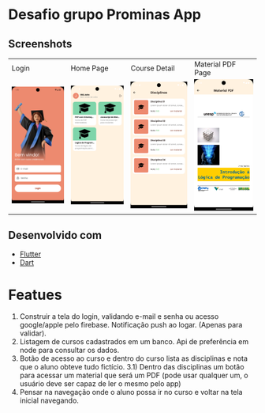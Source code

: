 # Desafio grupo Prominas App

## Screenshots

<table>
  <tr>
    <td>Login</td>
    <td>Home Page</td>
    <td>Course Detail</td>
    <td>Material PDF Page</td>
  </tr>
  <tr>
     <td><img src="screenshots/login.png"></td>
     <td><img src="screenshots/home.png"></td>
     <td><img src="screenshots/detail.png"></td>
     <td><img src="screenshots/material.png"></td>
  </tr>
</table>

## Desenvolvido com

- [Flutter](https://flutter.dev/)
- [Dart](https://dart.dev/)

# Featues

1) Construir a tela do login, validando e-mail e senha ou acesso google/apple pelo firebase.
Notificação push ao logar. (Apenas para validar).
2) Listagem de cursos cadastrados em um banco. Api de preferência em node para
consultar os dados.
3) Botão de acesso ao curso e dentro do curso lista as disciplinas e nota que o aluno
obteve tudo fictício.
3.1) Dentro das disciplinas um botão para acessar um material que será um PDF (pode usar qualquer um, o usuário deve ser capaz de ler o mesmo pelo app)
4) Pensar na navegação onde o aluno possa ir no curso e voltar na tela inicial navegando.
